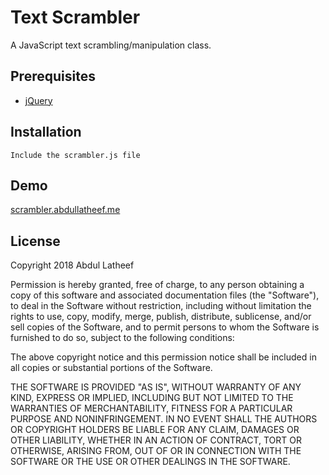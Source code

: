 
# Text Scrambler

A JavaScript text scrambling/manipulation class.

## Prerequisites

- [jQuery](https://jquery.com/download/)

## Installation
```
Include the scrambler.js file
```

## Demo

[scrambler.abdullatheef.me](http://scrambler.abdullatheef.me)

## License
Copyright 2018 Abdul Latheef

Permission is hereby granted, free of charge, to any person obtaining a copy of this software and associated documentation files (the "Software"), to deal in the Software without restriction, including without limitation the rights to use, copy, modify, merge, publish, distribute, sublicense, and/or sell copies of the Software, and to permit persons to whom the Software is furnished to do so, subject to the following conditions:

The above copyright notice and this permission notice shall be included in all copies or substantial portions of the Software.

THE SOFTWARE IS PROVIDED "AS IS", WITHOUT WARRANTY OF ANY KIND, EXPRESS OR IMPLIED, INCLUDING BUT NOT LIMITED TO THE WARRANTIES OF MERCHANTABILITY, FITNESS FOR A PARTICULAR PURPOSE AND NONINFRINGEMENT. IN NO EVENT SHALL THE AUTHORS OR COPYRIGHT HOLDERS BE LIABLE FOR ANY CLAIM, DAMAGES OR OTHER LIABILITY, WHETHER IN AN ACTION OF CONTRACT, TORT OR OTHERWISE, ARISING FROM, OUT OF OR IN CONNECTION WITH THE SOFTWARE OR THE USE OR OTHER DEALINGS IN THE SOFTWARE.

